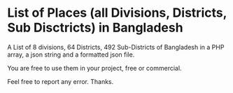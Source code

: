# List of Places (all Divisions, Districts, Sub Disctricts) in Bangladesh
A List of 8 divisions, 64 Districts, 492 Sub-Districts of Bangladesh in a PHP array, a json string and a formatted json file.

You are free to use them in your project, free or commercial.

Feel free to report any error. Thanks.
